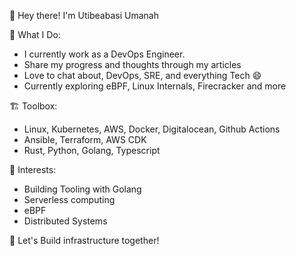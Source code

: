 👋 Hey there! I'm Utibeabasi Umanah

📝 What I Do:
- I currently work as a DevOps Engineer.
- Share my progress and thoughts through my articles
- Love to chat about, DevOps, SRE, and everything Tech 😄
- Currently exploring eBPF, Linux Internals, Firecracker and more

🏗️ Toolbox:
- Linux, Kubernetes, AWS, Docker, Digitalocean, Github Actions
- Ansible, Terraform, AWS CDK
- Rust, Python, Golang, Typescript

🌱 Interests:
- Building Tooling with Golang
- Serverless computing
- eBPF
- Distributed Systems

🚀 Let's Build infrastructure together!
<!--
**utibeabasi6/utibeabasi6** is a ✨ _special_ ✨ repository because its `README.md` (this file) appears on your GitHub profile.


-->
